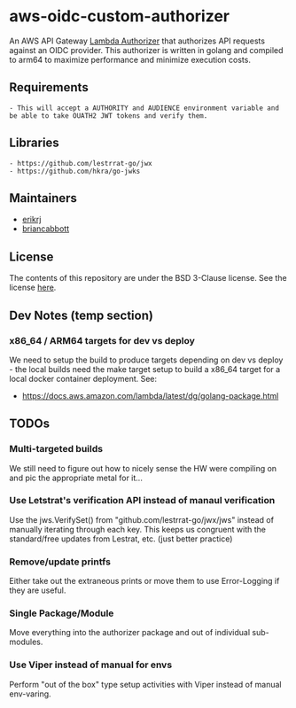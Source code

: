 # aws-oidc-custom-authorizer

An AWS API Gateway [Lambda Authorizer](https://docs.aws.amazon.com/apigateway/latest/developerguide/apigateway-use-lambda-authorizer.html) that authorizes API requests against an OIDC provider.
This authorizer is written in golang and compiled to arm64 to maximize performance and minimize execution costs.

## Requirements
    - This will accept a AUTHORITY and AUDIENCE environment variable and be able to take OUATH2 JWT tokens and verify them.

## Libraries
    - https://github.com/lestrrat-go/jwx
    - https://github.com/hkra/go-jwks

## Maintainers

- [erikrj](https://github.com/erikrj)
- [briancabbott](https://github.com/briancabbott)

## License

The contents of this repository are under the BSD 3-Clause license. See the
license [here](https://github.com/truemark/aws-cli-docker/blob/main/LICENSE.txt).


## Dev Notes (temp section)

### x86_64 / ARM64 targets for dev vs deploy
We need to setup the build to produce targets depending on dev vs deploy - the local builds need 
the make target setup to build a x86_64 target for a local docker container deployment. See:
   - https://docs.aws.amazon.com/lambda/latest/dg/golang-package.html

   
## TODOs

### Multi-targeted builds
We still need to figure out how to nicely sense the HW were compiling on and pic 
the appropriate metal for it... 

### Use Letstrat's verification API instead of manaul verification
Use the jws.VerifySet() from "github.com/lestrrat-go/jwx/jws" instead of manually 
iterating through each key. This keeps us congruent with the standard/free updates 
from Lestrat, etc. (just better practice)

### Remove/update printfs
Either take out the extraneous prints or move them to use Error-Logging if they are useful.

### Single Package/Module
Move everything into the authorizer package and out of individual sub-modules.

### Use Viper instead of manual for envs
Perform "out of the box" type setup activities with Viper instead of manual env-varing.
